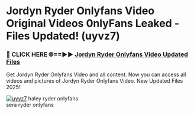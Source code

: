 # Jordyn Ryder Onlyfans Video Original Videos 0nlyFans Leaked - Files Updated! (uyvz7)

<h3>🔴 CLICK HERE 🌐==►► <a href="https://tinyurl.com/ms9xzufz" rel="nofollow">Jordyn Ryder Onlyfans Video Updated Files</a></h3>

Get Jordyn Ryder Onlyfans Video and all content. Now you can access all videos and pictures of Jordyn Ryder Onlyfans Video. New Updated Files 2025!

[![uyvz7](https://i.imgur.com/NaUBvic.gif)](https://tinyurl.com/ms9xzufz)
haley ryder onlyfans<br>
sera ryder onlyfans